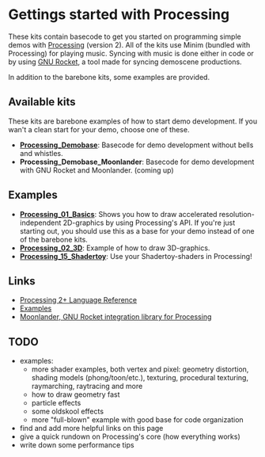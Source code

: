 # Gettings started with Processing

These kits contain basecode to get you started on programming simple demos with [Processing](http://www.processing.org) (version 2). All of the kits use Minim (bundled with Processing) for playing music. Syncing with music is done either in code or by using [GNU Rocket](https://github.com/kusma/rocket), a tool made for syncing demoscene productions.

In addition to the barebone kits, some examples are provided.

## Available kits

These kits are barebone examples of how to start demo development. If you wan't a clean start for your demo, choose one of these. 

* **[Processing_Demobase](Processing_Demobase)**: Basecode for demo development without bells and whistles. 
* **Processing_Demobase_Moonlander**: Basecode for demo development with GNU Rocket and Moonlander. (coming up)

## Examples

* **[Processing_01_Basics](Processing_01_Basics)**: Shows you how to draw accelerated resolution-independent 2D-graphics by using Processing's API. If you're just starting out, you should use this as a base for your demo instead of one of the barebone kits.
* **[Processing_02_3D](Processing_02_3D)**: Example of how to draw 3D-graphics.
* **[Processing_15_Shadertoy](Processing_15_Shadertoy)**: Use your Shadertoy-shaders in Processing!

## Links

 * [Processing 2+ Language Reference](http://processing.org/reference/)
 * [Examples](http://processing.org/examples/)
 * [Moonlander, GNU Rocket integration library for Processing](http://github.com/anttihirvonen/moonlander)

## TODO

- examples:
    - more shader examples, both vertex and pixel: geometry distortion, shading models (phong/toon/etc.), texturing, procedural texturing, raymarching, raytracing and more
    - how to draw geometry fast
    - particle effects
    - some oldskool effects
    - more "full-blown" example with good base for code organization
- find and add more helpful links on this page
- give a quick rundown on Processing's core (how everything works)
- write down some performance tips

